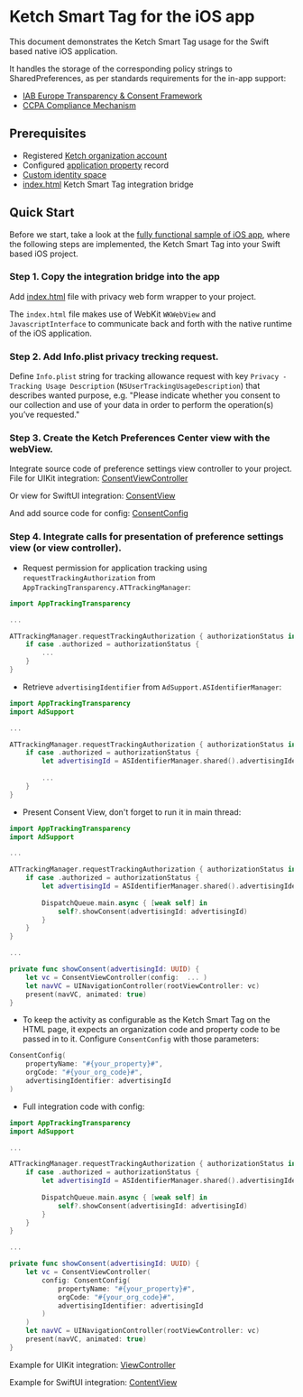 # Ketch Smart Tag for the iOS app

This document demonstrates the Ketch Smart Tag usage for the Swift based native iOS application.

It handles the storage of the corresponding policy strings to SharedPreferences,
as per standards requirements for the in-app support:
- [IAB Europe Transparency & Consent Framework](https://github.com/InteractiveAdvertisingBureau/GDPR-Transparency-and-Consent-Framework/blob/master/TCFv2/IAB%20Tech%20Lab%20-%20CMP%20API%20v2.md#in-app-details)
- [CCPA Compliance Mechanism](https://github.com/InteractiveAdvertisingBureau/USPrivacy/blob/master/CCPA/USP%20API.md#in-app-support)

## Prerequisites
- Registered [Ketch organization account](https://app.ketch.com/settings/organization) 
- Configured [application property](https://app.ketch.com/deployment/applications) record
- [Custom identity space](https://docs.ketch.com/hc/en-us/articles/360063594173-Managing-Properties#configuring-data-layer-setup-0-9)
- [index.html](./app/src/main/assets/index.html) Ketch Smart Tag integration bridge

## Quick Start

Before we start, take a look at the [fully functional sample of iOS app](./../iOS%20Ketch%20Pref%20Center%20using%20Storyboard),
where the following steps are implemented, the Ketch Smart Tag into your Swift based iOS project.

### Step 1. Copy the integration bridge into the app

Add [index.html](./index.html) file with privacy web form wrapper to your project.

The `index.html` file makes use of WebKit `WKWebView` and `JavascriptInterface` to 
communicate back and forth with the native runtime of the iOS application.

### Step 2. Add Info.plist privacy trecking request.

Define `Info.plist` string for tracking allowance request with key 
`Privacy - Tracking Usage Description` (`NSUserTrackingUsageDescription`) 
that describes wanted purpose, e.g. "Please indicate whether you consent to our collection and use 
of your data in order to perform the operation(s) you’ve requested."

### Step 3. Create the Ketch Preferences Center view with the webView.

Integrate source code of preference settings view controller to your project.
File for UIKit integration: [ConsentViewController](./iOS%20Ketch%20Pref%20Center%20using%20Storyboard/ConsentViewController.swift)

Or view for SwiftUI integration: [ConsentView](./iOS%20Ketch%20Pref%20Center%20using%20SwiftUI/ConsentView.swift)

And add source code for config: [ConsentConfig](./ConsentConfig.swift)
    
### Step 4. Integrate calls for presentation of preference settings view (or view controller).

- Request permission for application tracking using `requestTrackingAuthorization` from `AppTrackingTransparency.ATTrackingManager`:

```swift
import AppTrackingTransparency

...

ATTrackingManager.requestTrackingAuthorization { authorizationStatus in
    if case .authorized = authorizationStatus {
        ...
    }
}
```

- Retrieve `advertisingIdentifier` from `AdSupport.ASIdentifierManager`:

```swift
import AppTrackingTransparency
import AdSupport

...

ATTrackingManager.requestTrackingAuthorization { authorizationStatus in
    if case .authorized = authorizationStatus {
        let advertisingId = ASIdentifierManager.shared().advertisingIdentifier
        
        ...
    }
}
```

- Present Consent View, don't forget to run it in main thread:

```swift
import AppTrackingTransparency
import AdSupport

...

ATTrackingManager.requestTrackingAuthorization { authorizationStatus in
    if case .authorized = authorizationStatus {
        let advertisingId = ASIdentifierManager.shared().advertisingIdentifier
        
        DispatchQueue.main.async { [weak self] in
            self?.showConsent(advertisingId: advertisingId)
        }
    }
}

...

private func showConsent(advertisingId: UUID) {
    let vc = ConsentViewController(config:  ... )
    let navVC = UINavigationController(rootViewController: vc)
    present(navVC, animated: true)
}
```

- To keep the activity as configurable as the Ketch Smart Tag on the HTML page, it expects an organization code and property code to be passed in to it.
Configure `ConsentConfig` with those parameters:

```swift
ConsentConfig(
    propertyName: "#{your_property}#",
    orgCode: "#{your_org_code}#",
    advertisingIdentifier: advertisingId
)
```

- Full integration code with config:

```swift
import AppTrackingTransparency
import AdSupport

...

ATTrackingManager.requestTrackingAuthorization { authorizationStatus in
    if case .authorized = authorizationStatus {
        let advertisingId = ASIdentifierManager.shared().advertisingIdentifier
        
        DispatchQueue.main.async { [weak self] in
            self?.showConsent(advertisingId: advertisingId)
        }
    }
}

...

private func showConsent(advertisingId: UUID) {
    let vc = ConsentViewController(
        config: ConsentConfig(
            propertyName: "#{your_property}#",
            orgCode: "#{your_org_code}#",
            advertisingIdentifier: advertisingId
        )
    )
    let navVC = UINavigationController(rootViewController: vc)
    present(navVC, animated: true)
}
```

Example for UIKit integration: [ViewController](./iOS%20Ketch%20Pref%20Center%20using%20Storyboard/iOS%20Ketch%20Pref%20Center%20using%20Storyboard/ViewController.swift)

Example for SwiftUI integration: [ContentView](./iOS%20Ketch%20Pref%20Center%20using%20SwiftUI/iOS%20Ketch%20Pref%20Center%20using%20SwiftUI/ContentView.swift)
